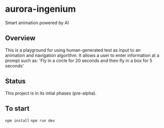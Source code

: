 # aurora-ingenium
Smart animation powered by AI

## Overview
This is a playground for using human-generated test as input to an animation and navigation algorithm. It allows a user to enter information at a prompt such as:
'Fly in a circle for 20 seconds and then fly in a box for 5 seconds'

## Status
This project is in its intial phases (pre-alpha).

## To start
`npm install`
`npm run dev`

